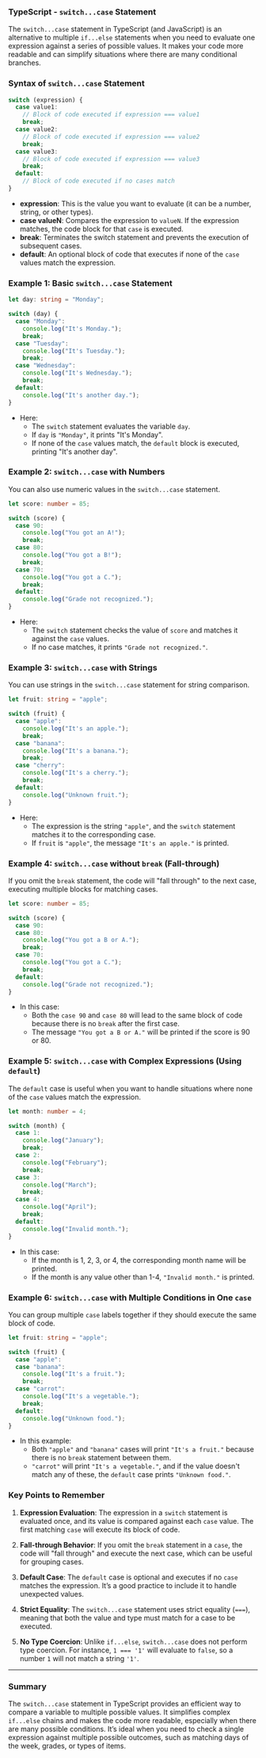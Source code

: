 ### TypeScript - `switch...case` Statement

The `switch...case` statement in TypeScript (and JavaScript) is an alternative to multiple `if...else` statements when you need to evaluate one expression against a series of possible values. It makes your code more readable and can simplify situations where there are many conditional branches.

### **Syntax of `switch...case` Statement**

```typescript
switch (expression) {
  case value1:
    // Block of code executed if expression === value1
    break;
  case value2:
    // Block of code executed if expression === value2
    break;
  case value3:
    // Block of code executed if expression === value3
    break;
  default:
    // Block of code executed if no cases match
}
```

- **expression**: This is the value you want to evaluate (it can be a number, string, or other types).
- **case valueN**: Compares the expression to `valueN`. If the expression matches, the code block for that `case` is executed.
- **break**: Terminates the switch statement and prevents the execution of subsequent cases.
- **default**: An optional block of code that executes if none of the `case` values match the expression.

### **Example 1: Basic `switch...case` Statement**

```typescript
let day: string = "Monday";

switch (day) {
  case "Monday":
    console.log("It's Monday.");
    break;
  case "Tuesday":
    console.log("It's Tuesday.");
    break;
  case "Wednesday":
    console.log("It's Wednesday.");
    break;
  default:
    console.log("It's another day.");
}
```

- Here:
  - The `switch` statement evaluates the variable `day`.
  - If `day` is `"Monday"`, it prints "It's Monday".
  - If none of the `case` values match, the `default` block is executed, printing "It's another day".

### **Example 2: `switch...case` with Numbers**

You can also use numeric values in the `switch...case` statement.

```typescript
let score: number = 85;

switch (score) {
  case 90:
    console.log("You got an A!");
    break;
  case 80:
    console.log("You got a B!");
    break;
  case 70:
    console.log("You got a C.");
    break;
  default:
    console.log("Grade not recognized.");
}
```

- Here:
  - The `switch` statement checks the value of `score` and matches it against the `case` values.
  - If no case matches, it prints `"Grade not recognized."`.

### **Example 3: `switch...case` with Strings**

You can use strings in the `switch...case` statement for string comparison.

```typescript
let fruit: string = "apple";

switch (fruit) {
  case "apple":
    console.log("It's an apple.");
    break;
  case "banana":
    console.log("It's a banana.");
    break;
  case "cherry":
    console.log("It's a cherry.");
    break;
  default:
    console.log("Unknown fruit.");
}
```

- Here:
  - The expression is the string `"apple"`, and the `switch` statement matches it to the corresponding case.
  - If `fruit` is `"apple"`, the message `"It's an apple."` is printed.

### **Example 4: `switch...case` without `break` (Fall-through)**

If you omit the `break` statement, the code will "fall through" to the next case, executing multiple blocks for matching cases.

```typescript
let score: number = 85;

switch (score) {
  case 90:
  case 80:
    console.log("You got a B or A.");
    break;
  case 70:
    console.log("You got a C.");
    break;
  default:
    console.log("Grade not recognized.");
}
```

- In this case:
  - Both the `case 90` and `case 80` will lead to the same block of code because there is no `break` after the first case.
  - The message `"You got a B or A."` will be printed if the score is 90 or 80.

### **Example 5: `switch...case` with Complex Expressions (Using `default`)**

The `default` case is useful when you want to handle situations where none of the `case` values match the expression.

```typescript
let month: number = 4;

switch (month) {
  case 1:
    console.log("January");
    break;
  case 2:
    console.log("February");
    break;
  case 3:
    console.log("March");
    break;
  case 4:
    console.log("April");
    break;
  default:
    console.log("Invalid month.");
}
```

- In this case:
  - If the month is 1, 2, 3, or 4, the corresponding month name will be printed.
  - If the month is any value other than 1-4, `"Invalid month."` is printed.

### **Example 6: `switch...case` with Multiple Conditions in One `case`**

You can group multiple `case` labels together if they should execute the same block of code.

```typescript
let fruit: string = "apple";

switch (fruit) {
  case "apple":
  case "banana":
    console.log("It's a fruit.");
    break;
  case "carrot":
    console.log("It's a vegetable.");
    break;
  default:
    console.log("Unknown food.");
}
```

- In this example:
  - Both `"apple"` and `"banana"` cases will print `"It's a fruit."` because there is no `break` statement between them.
  - `"carrot"` will print `"It's a vegetable."`, and if the value doesn't match any of these, the `default` case prints `"Unknown food."`.

### **Key Points to Remember**

1. **Expression Evaluation**: The expression in a `switch` statement is evaluated once, and its value is compared against each `case` value. The first matching `case` will execute its block of code.
  
2. **Fall-through Behavior**: If you omit the `break` statement in a `case`, the code will "fall through" and execute the next case, which can be useful for grouping cases.

3. **Default Case**: The `default` case is optional and executes if no `case` matches the expression. It’s a good practice to include it to handle unexpected values.

4. **Strict Equality**: The `switch...case` statement uses strict equality (`===`), meaning that both the value and type must match for a case to be executed.

5. **No Type Coercion**: Unlike `if...else`, `switch...case` does not perform type coercion. For instance, `1 === '1'` will evaluate to `false`, so a number `1` will not match a string `'1'`.

---

### **Summary**

The `switch...case` statement in TypeScript provides an efficient way to compare a variable to multiple possible values. It simplifies complex `if...else` chains and makes the code more readable, especially when there are many possible conditions. It’s ideal when you need to check a single expression against multiple possible outcomes, such as matching days of the week, grades, or types of items.
